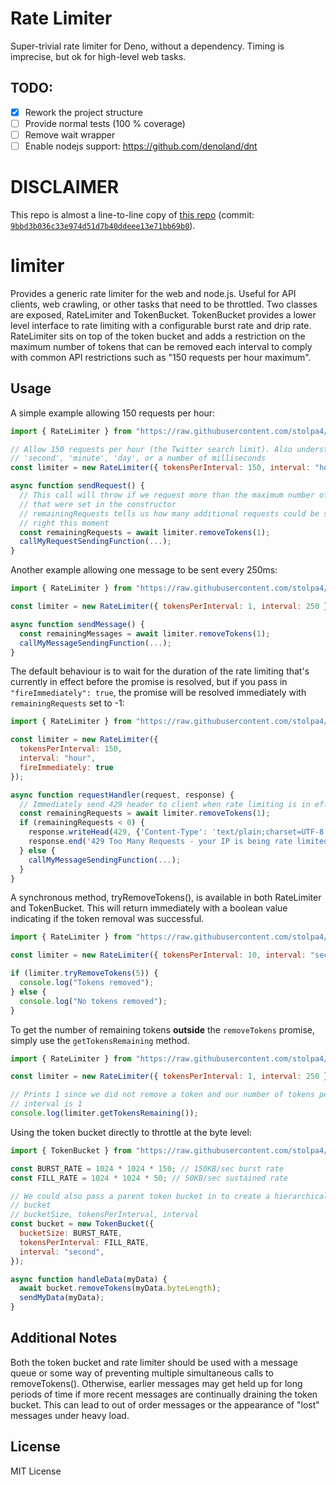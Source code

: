 # Rate Limiter

Super-trivial rate limiter for Deno, without a dependency. Timing is imprecise,
but ok for high-level web tasks.

## TODO:
- [x] Rework the project structure
- [ ] Provide normal tests (100 % coverage)
- [ ] Remove wait wrapper
- [ ] Enable nodejs support: https://github.com/denoland/dnt

# DISCLAIMER

This repo is almost a line-to-line copy of
[this repo](https://github.com/jhurliman/node-rate-limiter) (commit:
[`9bbd3b036c33e974d51d7b40ddeee13e71bb69b0`](https://github.com/jhurliman/node-rate-limiter/tree/9bbd3b036c33e974d51d7b40ddeee13e71bb69b0)).

# limiter

Provides a generic rate limiter for the web and node.js. Useful for API clients,
web crawling, or other tasks that need to be throttled. Two classes are exposed,
RateLimiter and TokenBucket. TokenBucket provides a lower level interface to
rate limiting with a configurable burst rate and drip rate. RateLimiter sits on
top of the token bucket and adds a restriction on the maximum number of tokens
that can be removed each interval to comply with common API restrictions such as
"150 requests per hour maximum".

## Usage

A simple example allowing 150 requests per hour:

```javascript
import { RateLimiter } from "https://raw.githubusercontent.com/stolpa4/rateLimiter/v1.0.1/rateLimiter/mod.ts";

// Allow 150 requests per hour (the Twitter search limit). Also understands
// 'second', 'minute', 'day', or a number of milliseconds
const limiter = new RateLimiter({ tokensPerInterval: 150, interval: "hour" });

async function sendRequest() {
  // This call will throw if we request more than the maximum number of requests
  // that were set in the constructor
  // remainingRequests tells us how many additional requests could be sent
  // right this moment
  const remainingRequests = await limiter.removeTokens(1);
  callMyRequestSendingFunction(...);
}
```

Another example allowing one message to be sent every 250ms:

```javascript
import { RateLimiter } from "https://raw.githubusercontent.com/stolpa4/rateLimiter/v1.0.1/rateLimiter/mod.ts";

const limiter = new RateLimiter({ tokensPerInterval: 1, interval: 250 });

async function sendMessage() {
  const remainingMessages = await limiter.removeTokens(1);
  callMyMessageSendingFunction(...);
}
```

The default behaviour is to wait for the duration of the rate limiting that's
currently in effect before the promise is resolved, but if you pass in
`"fireImmediately": true`, the promise will be resolved immediately with
`remainingRequests` set to -1:

```javascript
import { RateLimiter } from "https://raw.githubusercontent.com/stolpa4/rateLimiter/v1.0.1/rateLimiter/mod.ts";

const limiter = new RateLimiter({
  tokensPerInterval: 150,
  interval: "hour",
  fireImmediately: true
});

async function requestHandler(request, response) {
  // Immediately send 429 header to client when rate limiting is in effect
  const remainingRequests = await limiter.removeTokens(1);
  if (remainingRequests < 0) {
    response.writeHead(429, {'Content-Type': 'text/plain;charset=UTF-8'});
    response.end('429 Too Many Requests - your IP is being rate limited');
  } else {
    callMyMessageSendingFunction(...);
  }
}
```

A synchronous method, tryRemoveTokens(), is available in both RateLimiter and
TokenBucket. This will return immediately with a boolean value indicating if the
token removal was successful.

```javascript
import { RateLimiter } from "https://raw.githubusercontent.com/stolpa4/rateLimiter/v1.0.1/rateLimiter/mod.ts";

const limiter = new RateLimiter({ tokensPerInterval: 10, interval: "second" });

if (limiter.tryRemoveTokens(5)) {
  console.log("Tokens removed");
} else {
  console.log("No tokens removed");
}
```

To get the number of remaining tokens **outside** the `removeTokens` promise,
simply use the `getTokensRemaining` method.

```javascript
import { RateLimiter } from "https://raw.githubusercontent.com/stolpa4/rateLimiter/v1.0.1/rateLimiter/mod.ts";

const limiter = new RateLimiter({ tokensPerInterval: 1, interval: 250 });

// Prints 1 since we did not remove a token and our number of tokens per
// interval is 1
console.log(limiter.getTokensRemaining());
```

Using the token bucket directly to throttle at the byte level:

```javascript
import { TokenBucket } from "https://raw.githubusercontent.com/stolpa4/rateLimiter/v1.0.1/rateLimiter/mod.ts";

const BURST_RATE = 1024 * 1024 * 150; // 150KB/sec burst rate
const FILL_RATE = 1024 * 1024 * 50; // 50KB/sec sustained rate

// We could also pass a parent token bucket in to create a hierarchical token
// bucket
// bucketSize, tokensPerInterval, interval
const bucket = new TokenBucket({
  bucketSize: BURST_RATE,
  tokensPerInterval: FILL_RATE,
  interval: "second",
});

async function handleData(myData) {
  await bucket.removeTokens(myData.byteLength);
  sendMyData(myData);
}
```

## Additional Notes

Both the token bucket and rate limiter should be used with a message queue or
some way of preventing multiple simultaneous calls to removeTokens(). Otherwise,
earlier messages may get held up for long periods of time if more recent
messages are continually draining the token bucket. This can lead to out of
order messages or the appearance of "lost" messages under heavy load.

## License

MIT License
